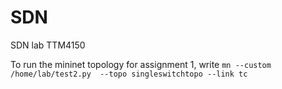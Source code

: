 # SDN
SDN lab TTM4150



To run the mininet topology for assignment 1, write  `mn --custom /home/lab/test2.py  --topo singleswitchtopo --link tc`
